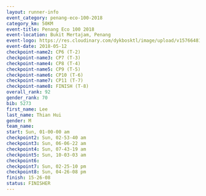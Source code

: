 ```yaml
--- 
layout: runner-info 
event_category: penang-eco-100-2018 
category_km: 50KM 
event-title: Penang Eco 100 2018 
event-location: Bukit Mertajam, Penang 
event-logo: https://res.cloudinary.com/dykbosktl/image/upload/v1576648106/Logo/Logo_lovxhg.jpg 
event-date: 2018-05-12 
checkpoint-name2: CP6 (T-2) 
checkpoint-name3: CP7 (T-3) 
checkpoint-name4: CP8 (T-4) 
checkpoint-name5: CP9 (T-5) 
checkpoint-name6: CP10 (T-6) 
checkpoint-name7: CP11 (T-7) 
checkpoint-name8: FINISH (T-8) 
overall_rank: 92
gender_rank: 70
bib: 5273
first_name: Lee
last_name: Thian Hui
gender: M
team_name: 
start: Sun, 01-00-00 am
checkpoint2: Sun, 02-53-40 am
checkpoint3: Sun, 06-06-22 am
checkpoint4: Sun, 07-43-19 am
checkpoint5: Sun, 10-03-03 am
checkpoint6: 
checkpoint7: Sun, 02-25-10 pm
checkpoint8: Sun, 04-26-08 pm
finish: 15-26-08
status: FINISHER
--- 
```

